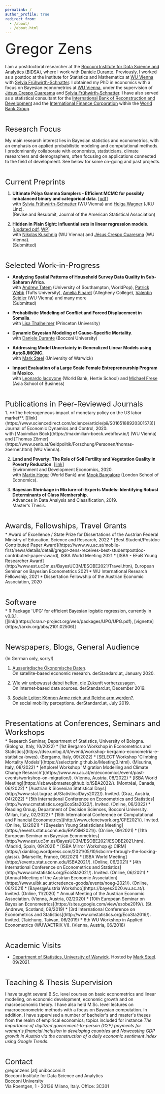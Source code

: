 ```yaml
---
permalink: /
author_profile: true
redirect_from: 
  - /about/
  - /about.html
---
```



<p style = "margin-bottom:20px;"><font  size="7" >  Gregor Zens <br> </font> </p>
  
I am a postdoctoral researcher at the [Bocconi Institute for Data Science and Analytics (BIDSA)](https://bidsa.unibocconi.eu/), where I work with [Daniele Durante](https://danieledurante.github.io/web/).  Previously, I worked as a postdoc at the Institute for Statistics and Mathematics at [WU Vienna](https://www.wu.ac.at/en/) with [Sylvia Frühwirth-Schnatter](https://www.wu.ac.at/statmath/faculty-staff/faculty/sfruehwirthschnatter). I obtained my PhD in economics with a focus on Bayesian econometrics at [WU Vienna](https://www.wu.ac.at/en/), under the supervision of [Jésus Crespo Cuaresma](https://www.wu.ac.at/economics/mitarbeiter-innen/crespo-j) and [Sylvia Frühwirth-Schnatter](https://www.wu.ac.at/statmath/faculty-staff/faculty/sfruehwirthschnatter). I have also served as a statistical consultant for the [International Bank of Reconstruction and Development](https://www.worldbank.org/en/who-we-are/ibrd) and the [International Finance Corporation](https://www.ifc.org/wps/wcm/connect/corp_ext_content/ifc_external_corporate_site/home) within the [World Bank Group](https://www.worldbank.org/en/home).


<p style = "margin-bottom:5px;"> <font size="5" > <br>  Research Focus  </font></p>

My main research interest lies in Bayesian statistics and econometrics, with an emphasis on applied probabilistic modeling and computational methods. I predominantly collaborate with economists, statisticians, climate researchers and demographers, often focusing on applications connected to the field of development. See below for some on-going and past projects. 


<p style = "margin-bottom:5px;"> <font size="5" > <br>  Current Preprints  </font></p>

1.  **Ultimate Pólya Gamma Samplers - Efficient MCMC for possibly imbalanced binary and categorical data**. [[pdf](https://arxiv.org/abs/2011.06898)] <br>
with [Sylvia Frühwirth-Schnatter](https://www.wu.ac.at/statmath/faculty-staff/faculty/sfruehwirthschnatter) (WU Vienna) and [Helga Wagner](https://www.jku.at/en/institute-of-applied-statistics/about/team/assoz-univ-profin-maga-drin-helga-wagner/) (JKU Linz).<br>
(Revise and Resubmit, Journal of the American Statistical Association)

2.  **Hidden in Plain Sight: Influential sets in linear regression models**. [[updated pdf](https://kuschnig.eu/files/paper-influence_wip.pdf), [WP](https://www.cesifo.org/en/publikationen/2021/working-paper/hidden-plain-sight-influential-sets-linear-models)]<br>
with [Nikolas Kuschnig](https://kuschnig.eu/) (WU Vienna) and [Jésus Crespo Cuaresma](https://www.wu.ac.at/economics/mitarbeiter-innen/crespo-j) (WU Vienna).<br> 
(Submitted)


<p style = "margin-bottom:5px;"> <font size="5" > <br>  Selected Work-in-Progress  </font></p>

* **Analyzing Spatial Patterns of Household Survey Data Quality in Sub-Saharan Africa**.<br>
with [Andrew Tatem](https://www.southampton.ac.uk/geography/about/staff/ajt1m11.page) (University of Southampton, WorldPop), [Patrick Webb](https://nutrition.tufts.edu/profile/faculty/patrick-webb) (Tufts University), [Amelia Finaret](https://sites.allegheny.edu/globalhealth/faculty/amelia-finaret/) (Allegheny College), [Valentin Seidler](https://www.wu.ac.at/economics/mitarbeiter-innen/seidler-v) (WU Vienna) and many more<br>
(Submitted)

* **Probabilistic Modeling of Conflict and Forced Displacement in Somalia**. <br>
with [Lisa Thalheimer](https://cpree.princeton.edu/people/lisa-thalheimer) (Princeton University)

* **Dynamic Bayesian Modeling of Cause-Specific Mortality**. <br>
with [Daniele Durante](https://danieledurante.github.io/web/) (Bocconi University)

* **Addressing Model Uncertainty in Generalized Linear Models using AutoRJMCMC**. <br>
with [Mark Steel](https://warwick.ac.uk/fac/sci/statistics/staff/academic-research/steel/) (University of Warwick)

* **Impact Evaluation of a Large Scale Female Entrepreneurship Program in Mexico**. <br>
with [Leonardo Iacovone](https://www.hertie-school.org/en/who-we-are/profile/person/iacovone) (World Bank, Hertie School) and [Michael Frese](https://asb.edu.my/faculty-research/our-faculty/asia-school-of-business-resident-faculty/michael-frese) (Asia School of Business)


<p style = "margin-bottom:5px;"> <font size="5" > <br> Publications in Peer-Reviewed Journals </font></p>
1.  **The heterogeneous impact of monetary policy on the US labor market**. [[link](https://www.sciencedirect.com/science/article/pii/S0165188920301573)] <br>
Journal of Economic Dynamics and Control, 2020.<br>
with [Maximilian Böck](https://maximilian-boeck.webflow.io/) (WU Vienna) and [Thomas Zörner](https://www.oenb.at/Geldpolitik/Forschung/Personen/thomas-zoerner.html) (WU Vienna).<br>


2.  **Land and Poverty: The Role of Soil Fertility and Vegetation Quality in Poverty Reduction**. [[link](https://www.cambridge.org/core/journals/environment-and-development-economics/article/abs/land-and-poverty-the-role-of-soil-fertility-and-vegetation-quality-in-poverty-reduction/B273A7FD96ED768F7A50B5EFF03F94CE)] <br>
Environment and Development Economics, 2020.<br>
with [Martin Heger](https://blogs.worldbank.org/team/martin-heger) (World Bank) and [Mook Bangalore](https://www.lse.ac.uk/geography-and-environment/people/phd-students/mook-bangalore) (London School of Economics).<br>


3.  **Bayesian Shrinkage in Mixture-of-Experts Models: Identifying Robust Determinants of Class Membership**. <br>
Advances in Data Analysis and Classification, 2019.<br>
Master's Thesis.<br>


<p style = "margin-bottom:5px;"> <font size="5" > <br> Awards, Fellowships, Travel Grants </font></p>
* Award of Excellence / State Prize for Dissertations of the Austrian Federal Ministry of Education, Science and Research, 2022
* [Best Student/Postdoc Contributed Paper Award](https://www.wu.ac.at/mobile-first/news/details/detail/gregor-zens-receives-best-studentpostdoc-contributed-paper-award), ISBA World Meeting 2021
* [ISBA - EFaB Young Researcher Award](http://www.est.uc3m.es/BayesUC3M/ESOBE2021/Travel.htm), European Seminar on Bayesian Econometrics 2021
* WU International Research Fellowship, 2021
* Dissertation Fellowship of the Austrian Economic Association, 2020


<p style = "margin-bottom:5px;"> <font size="5" > <br> Software </font></p>
* R Package 'UPG' for efficient Bayesian logistic regression, currently in v0.3.1.<br>
[[link](https://cran.r-project.org/web/packages/UPG/UPG.pdf), [vignette](https://arxiv.org/abs/2101.02506)]


<p style = "margin-bottom:5px;"> <font size="5" > <br> Newspapers, Blogs, General Audience </font></p>

(In German only, sorry!)

1. [Ausserirdische Ökonomische Daten](https://www.derstandard.at/story/2000113792650/ausserirdische-oekonomische-daten).<br>
On satellite-based economic research. derStandard.at, January 2020.

2. [Wie wir unbewusst dabei helfen, die Zukunft vorherzusagen](https://www.derstandard.at/story/2000112328813/wie-wir-unbewusst-dabei-helfen-die-zukunft-vorherzusagen). <br>
On internet-based data sources. derStandard.at, December 2019.

3. [Soziale Leiter: Können Arme reich und Reiche arm werden?](https://www.derstandard.at/story/2000105962486/soziale-leiter-koennen-arme-reich-und-reiche-arm-werden).<br>
On social mobility perceptions. derStandard.at, July 2019.


<p style = "margin-bottom:5px;"> <font size="5" > <br> Presentations at Conferences, Seminars and Workshops </font></p>
* Research Seminar, Department of Statistics, University of Bologna. (Bologna, Italy, 10/2022)
* [1st Bergamo Workshop in Econometrics and Statistics](https://dse.unibg.it/it/eventi/workshop-bergamo-econometria-e-statistica-bwes). (Bergamo, Italy, 09/2022)
* [SELECT Workshop 'Climbing Mortality Models'](https://selectprin.github.io/Meeting3.html). (Misurina, Italy, 08/2022)
* [eXplore! Workshop 'Migration Modelling and Climate Change Research'](https://www.wu.ac.at/en/economics/event/past-events/workshop-on-migration/). (Vienna, Austria, 08/2022)
* [ISBA World Meeting](https://isbawebmaster.github.io/ISBA2022/). (Montréal, Canada, 06/2022)
* [Austrian & Slovenian Statistical Days](http://www.stat.tugraz.at/StatisticalDays2022/). Invited. (Graz, Austria, 04/2022)
* [5th International Conference on Econometrics and Statistics](http://www.cmstatistics.org/EcoSta2022/). Invited. (Online, 06/2022)
* Reading Group, Department of Decision Sciences, Bocconi University. (Milan, Italy, 02/2022)
* [15th International Conference on Computational and Financial Econometrics](http://www.cfenetwork.org/CFE2021/). Invited. (Online, 12/2021)
* [Bayesian Young Statisticians Meeting](https://events.stat.uconn.edu/BAYSM2021/). (Online, 09/2021)
* [11th European Seminar on Bayesian Econometrics](http://www.est.uc3m.es/BayesUC3M/ESOBE2021/ESOBE2021.htm). (Madrid, Spain, 09/2021)
* [ISBA Mirror Workshop @ CIRM](https://xianblog.wordpress.com/2021/05/10/isbcirm-through-the-looking-glass/). (Marseille, France, 06/2021)
* [ISBA World Meeting](https://events.stat.uconn.edu/ISBA2021/). (Online, 06/2021)
* [4th International Conference on Econometrics and Statistics](http://www.cmstatistics.org/EcoSta2021/). Invited. (Online, 06/2021)
* [Annual Meeting of the Austrian Economic Association](https://www.uibk.ac.at/credence-goods/events/noeg-2021/). (Online, 06/2021)
* [Bayes@Austria Workshop](https://bayes2020.wu.ac.at/). Invited. (Online, 11/2020)
* Annual Meeting of the Austrian Economic Association. (Vienna, Austria, 02/2020)
* [10th European Seminar on Bayesian Econometrics](https://sites.google.com/view/esobe2019/). (St. Andrews, Scotland, 09/2019)
* [3rd International Conference on Econometrics and Statistics](http://www.cmstatistics.org/EcoSta2019/). Invited. (Taichung, Taiwan, 06/2019)
* 6th WU Workshop in Applied Econometrics (WUWAETRIX VI). (Vienna, Austria, 06/2018)


<p style = "margin-bottom:5px;"> <font size="5" > <br> Academic Visits </font></p>

* [Department of Statistics, University of Warwick](https://warwick.ac.uk/fac/sci/statistics/). Hosted by [Mark Steel](https://warwick.ac.uk/fac/sci/statistics/staff/academic-research/steel/). 09/2021.


<p style = "margin-bottom:5px;"> <font size="5" > <br>  Teaching & Thesis Supervision  </font></p>

I have taught several B.Sc. level courses on basic econometrics and linear modeling, on economic development, economic growth and on macroeconomic theory. I have also held M.Sc. level lectures on macroeconometric methods with a focus on Bayesian computation. In addition, I have supervised a number of bachelor's and master's theses from the realm of empirical economics; topics included for instance _The importance of digitized government-to-person (G2P) payments for women's financial inclusion in developing countries_ and _Nowcasting GDP growth in Austria via the construction of a daily economic sentiment index using Google Trends_.


<p style = "margin-bottom:5px;"> <font size="5" > <br> Contact  </font></p>
gregor.zens [at] unibocconi.it <br> 
Bocconi Institute for Data Science and Analytics<br>
Bocconi University<br>
Via Roentgen, 1 - 20136 Milano, Italy. Office: 3C301
